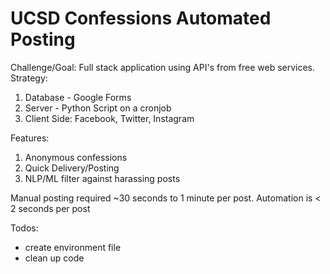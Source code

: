 # UCSD Confessions Automated Posting
Challenge/Goal: Full stack application using API's from free web services.  
Strategy:  
  1. Database - Google Forms
  2. Server - Python Script on a cronjob
  3. Client Side: Facebook, Twitter, Instagram

Features:  
  1. Anonymous confessions
  2. Quick Delivery/Posting
  3. NLP/ML filter against harassing posts

Manual posting required ~30 seconds to 1 minute per post. Automation is < 2 seconds per post

Todos:
  * create environment file
  * clean up code
